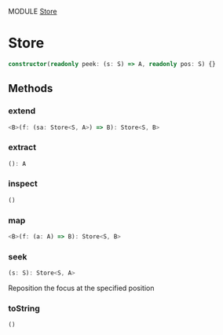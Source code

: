 MODULE [Store](https://github.com/gcanti/fp-ts/blob/master/src/Store.ts)
# Store

```ts
constructor(readonly peek: (s: S) => A, readonly pos: S) {}
```
## Methods

### extend
```ts
<B>(f: (sa: Store<S, A>) => B): Store<S, B> 
```
### extract
```ts
(): A 
```
### inspect
```ts
() 
```
### map
```ts
<B>(f: (a: A) => B): Store<S, B> 
```
### seek
```ts
(s: S): Store<S, A> 
```
Reposition the focus at the specified position
### toString
```ts
() 
```